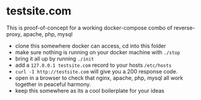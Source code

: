 # testsite.com

This is proof-of-concept for a working docker-compose combo of reverse-proxy, apache, php, mysql

* clone this somewhere docker can access, cd into this folder
* make sure nothing is running on your docker machine with `./stop`
* bring it all up by running `./init`
* add a `127.0.0.1 testsite.com` record to your hosts `/etc/hosts`
* `curl -I http://testsite.com` will give you a 200 response code.
* open in a browser to check that nginx, apache, php, mysql all work together in peaceful harmony.
* keep this somewhere as its a cool boilerplate for your ideas
